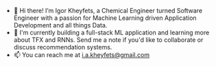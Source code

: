- 👋 Hi there! I’m Igor Kheyfets, a Chemical Engineer turned Software Engineer with a passion for Machine Learning driven Application Development and all things Data. 
- 🌱 I'm currently building a full-stack ML application and learning more about TFX and RNNs. Send me a note if you'd like to collaborate or discuss recommendation systems. 
- 📫 You can reach me at i.a.kheyfets@gmail.com

<!---
ikheyfets/ikheyfets is a ✨ special ✨ repository because its `README.md` (this file) appears on your GitHub profile.
You can click the Preview link to take a look at your changes.
--->

